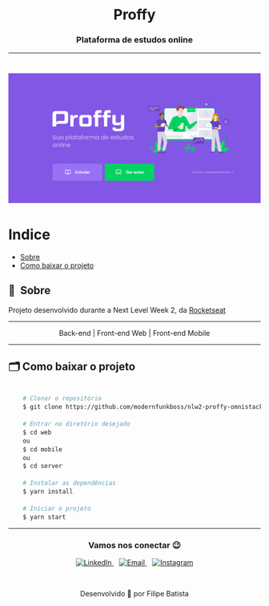 
<h1 align="center"> 
     Proffy
</h1>
<h3 align="center"> 
     Plataforma de estudos online
</h3>
<hr/>
<h1>
    <img src="public/apresentacao.png">
</h1>

# Indice

- [Sobre](#-sobre)
- [Como baixar o projeto](#-como-baixar-o-projeto)

## 🔖&nbsp; Sobre

Projeto desenvolvido durante a Next Level Week 2, da <a target="_blank" href="https://rocketseat.com.br">Rocketseat</a>

---

<p align="center">  
    Back-end | Front-end Web | Front-end Mobile
</p>

---

## 🗂 Como baixar o projeto

```bash

    # Clonar o repositório
    $ git clone https://github.com/modernfunkboss/nlw2-proffy-omnistack.git

    # Entrar no diretório desejado
    $ cd web
    ou
    $ cd mobile
    ou
    $ cd server

    # Instalar as dependências
    $ yarn install

    # Iniciar o projeto
    $ yarn start
```

---

<h3 align="center" >Vamos nos conectar 😉</h3>
<p align="center">
  <a href="https://www.linkedin.com/in/filipelbatista/">
    <img alt="LinkedIn" width="22px" src="https://github.com/filipeleonelbatista/filipeleonelbatista/blob/master/assets/052-linkedin.svg" />
  </a>&ensp;
  <a href="mailto:filipe.x2016@gmail.com">
    <img alt="Email" width="22px" src="https://github.com/filipeleonelbatista/filipeleonelbatista/blob/master/assets/gmail.svg" />
  </a>&ensp;
  <a href="https://instagram.com/filipegaucho22">
    <img alt="Instagram" width="22px" src="https://github.com/filipeleonelbatista/filipeleonelbatista/blob/master/assets/044-instagram.svg" />
  </a>
</p>
<br />
<p align="center">
    Desenvolvido 💜 por Filipe Batista 
</p>


